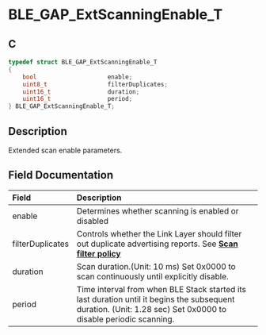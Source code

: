 # BLE_GAP_ExtScanningEnable_T

## C

```c
typedef struct BLE_GAP_ExtScanningEnable_T
{
    bool                    enable;
    uint8_t                 filterDuplicates;
    uint16_t                duration;
    uint16_t                period;
} BLE_GAP_ExtScanningEnable_T;
```

## Description

Extended scan enable parameters.


## Field Documentation

|Field|Description|
|:---|:---|
|enable|Determines whether scanning is enabled or disabled|
|filterDuplicates|Controls whether the Link Layer should filter out duplicate advertising reports. See **[Scan filter policy](GUID-5F91B9BC-EF22-411B-9A8A-549CC564550C.md)**|
|duration|Scan duration.(Unit: 10 ms) Set 0x0000 to scan continuously until explicitly disable.|
|period|Time interval from when BLE Stack started its last duration until it begins the subsequent duration. (Unit: 1.28 sec) Set 0x0000 to disable periodic scanning.|

